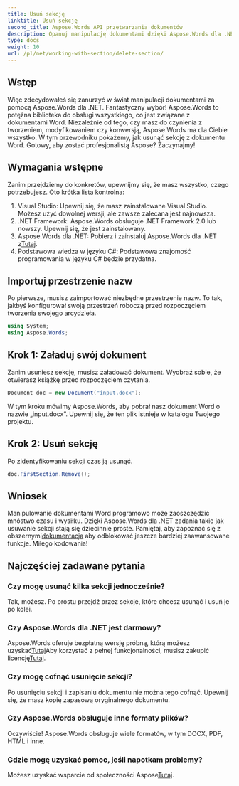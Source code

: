 ```yaml
---
title: Usuń sekcję
linktitle: Usuń sekcję
second_title: Aspose.Words API przetwarzania dokumentów
description: Opanuj manipulację dokumentami dzięki Aspose.Words dla .NET. Dowiedz się, jak usuwać sekcje z dokumentów Word w kilku prostych krokach.
type: docs
weight: 10
url: /pl/net/working-with-section/delete-section/
---
```

## Wstęp

Więc zdecydowałeś się zanurzyć w świat manipulacji dokumentami za pomocą Aspose.Words dla .NET. Fantastyczny wybór! Aspose.Words to potężna biblioteka do obsługi wszystkiego, co jest związane z dokumentami Word. Niezależnie od tego, czy masz do czynienia z tworzeniem, modyfikowaniem czy konwersją, Aspose.Words ma dla Ciebie wszystko. W tym przewodniku pokażemy, jak usunąć sekcję z dokumentu Word. Gotowy, aby zostać profesjonalistą Aspose? Zaczynajmy!

## Wymagania wstępne

Zanim przejdziemy do konkretów, upewnijmy się, że masz wszystko, czego potrzebujesz. Oto krótka lista kontrolna:

1. Visual Studio: Upewnij się, że masz zainstalowane Visual Studio. Możesz użyć dowolnej wersji, ale zawsze zalecana jest najnowsza.
2. .NET Framework: Aspose.Words obsługuje .NET Framework 2.0 lub nowszy. Upewnij się, że jest zainstalowany.
3. Aspose.Words dla .NET: Pobierz i zainstaluj Aspose.Words dla .NET z[Tutaj](https://releases.aspose.com/words/net/).
4. Podstawowa wiedza w języku C#: Podstawowa znajomość programowania w języku C# będzie przydatna.

## Importuj przestrzenie nazw

Po pierwsze, musisz zaimportować niezbędne przestrzenie nazw. To tak, jakbyś konfigurował swoją przestrzeń roboczą przed rozpoczęciem tworzenia swojego arcydzieła.

```csharp
using System;
using Aspose.Words;
```

## Krok 1: Załaduj swój dokument

Zanim usuniesz sekcję, musisz załadować dokument. Wyobraź sobie, że otwierasz książkę przed rozpoczęciem czytania.

```csharp
Document doc = new Document("input.docx");
```

W tym kroku mówimy Aspose.Words, aby pobrał nasz dokument Word o nazwie „input.docx”. Upewnij się, że ten plik istnieje w katalogu Twojego projektu.

## Krok 2: Usuń sekcję

Po zidentyfikowaniu sekcji czas ją usunąć.

```csharp
doc.FirstSection.Remove();
```


## Wniosek

 Manipulowanie dokumentami Word programowo może zaoszczędzić mnóstwo czasu i wysiłku. Dzięki Aspose.Words dla .NET zadania takie jak usuwanie sekcji stają się dziecinnie proste. Pamiętaj, aby zapoznać się z obszernymi[dokumentacja](https://reference.aspose.com/words/net/) aby odblokować jeszcze bardziej zaawansowane funkcje. Miłego kodowania!

## Najczęściej zadawane pytania

### Czy mogę usunąć kilka sekcji jednocześnie?
Tak, możesz. Po prostu przejdź przez sekcje, które chcesz usunąć i usuń je po kolei.

### Czy Aspose.Words dla .NET jest darmowy?
 Aspose.Words oferuje bezpłatną wersję próbną, którą możesz uzyskać[Tutaj](https://releases.aspose.com/)Aby korzystać z pełnej funkcjonalności, musisz zakupić licencję[Tutaj](https://purchase.aspose.com/buy).

### Czy mogę cofnąć usunięcie sekcji?
Po usunięciu sekcji i zapisaniu dokumentu nie można tego cofnąć. Upewnij się, że masz kopię zapasową oryginalnego dokumentu.

### Czy Aspose.Words obsługuje inne formaty plików?
Oczywiście! Aspose.Words obsługuje wiele formatów, w tym DOCX, PDF, HTML i inne.

### Gdzie mogę uzyskać pomoc, jeśli napotkam problemy?
 Możesz uzyskać wsparcie od społeczności Aspose[Tutaj](https://forum.aspose.com/c/words/8).